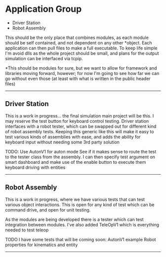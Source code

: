 # Application Group

- Driver Station
- Robot Assembly

This should be the only place that combines modules, as each module should be self contained, and not dependent on any other *object.  Each application can then pull files to make a full executable.  To keep life simple I'm avoid dlls as the whole project should be small, and plans for the output simulation can be interfaced via tcpip.

*This should be modules for sure, but we want to allow for framework and libraries moving forward, however; for now I'm going to see how far we can go without even those (at least with what is written in the public header files)

---

## Driver Station

This is a work in progress... the final simulation main project will be this.  I may reserve the test button for keyboard control testing.
Driver station interfaces with a robot tester, which can be swapped out for different kind of robot assembly tests.
Keeping this generic like this will make it easy to test various kinds of assemblies with ease, and adds the ability for keyboard input without needing
some 3rd party solution

TODO:
Use AutonV1 for auton mode
See if it makes sense to route the test to the tester class from the assembly.  I can then specify test argument on smart dashboard and make use of the enable button
to execute them
keyboard driving with entities

---

## Robot Assembly

This is a work in progress, where we have various tests that can test various object interactions.  This is open for any kind of test which can be command drive, and open for unit testing.

As the modules are being developed there is a tester which can test integration between modules.  I've also added TeleOpV1 which is everything needed to test teleop

TODO I have some tests that will be coming soon:
AutonV1 example
Robot properties for kinematics and entity

---
